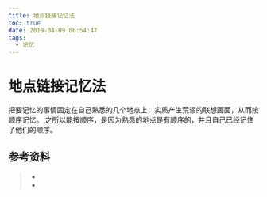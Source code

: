 ```yaml
---
title: 地点链接记忆法
toc: true
date: 2019-04-09 06:54:47
tags:
  - 记忆
---
```


# 地点链接记忆法

把要记忆的事情固定在自己熟悉的几个地点上，实质产生荒谬的联想画面，从而按顺序记忆。
之所以能按顺序，是因为熟悉的地点是有顺序的，并且自己已经记住了他们的顺序。

<!-- more -->

## 参考资料
> - []()
> - []()
